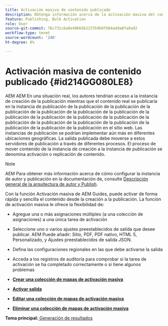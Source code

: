 ```yaml
---
title: Activación masiva de contenido publicado
description: Obtenga información acerca de la activación masiva del contenido publicado. AEM Obtenga información acerca de las ventajas de la función de activación masiva en las guías de.
feature: Publishing, Bulk Activation
role: User
source-git-commit: 76c731c6a0e496b5b1237b9b9fb84adda8fa8a92
workflow-type: tm+mt
source-wordcount: '240'
ht-degree: 0%

---
```


# Activación masiva de contenido publicado {#id214GG080LE8}

AEM AEM En una situación real, los autores tendrían acceso a la instancia de creación de la publicación mientras que el contenido real se publicaría en la instancia de publicación de la publicación de la publicación de la publicación de la publicación de la publicación de la publicación de la publicación de la publicación de la publicación de la publicación de la publicación de la publicación de la publicación de la publicación de la publicación de la publicación de la publicación en el sitio web. Las instancias de publicación se podrían implementar aún más en diferentes ubicaciones geográficas. La salida publicada debe moverse a estos servidores de publicación a través de diferentes procesos. El proceso de mover contenido de la instancia de creación a la instancia de publicación se denomina activación o replicación de contenido.

>[!NOTE]
>
> AEM Para obtener más información acerca de cómo configurar la instancia de autor y publicación en la documentación de, consulte [Descripción general de la arquitectura de autor y Publish](https://experienceleague.adobe.com/docs/experience-manager-screens/user-guide/administering/author-publish/author-publish-architecture-overview.html?lang=en#prerequisites).

Con la función Activación masiva de AEM Guides, puede activar de forma rápida y sencilla el contenido desde la creación a la publicación. La función de activación masiva le ofrece la flexibilidad de:

- Agregue una o más asignaciones múltiples \(a una colección de asignaciones\) a una única tarea de activación

- Seleccione uno o varios ajustes preestablecidos de salida que desee publicar. AEM Puede añadir: Sitio, PDF, PDF nativo, HTML 5, Personalizado, y
Ajustes preestablecidos de salida JSON.


- Defina las configuraciones regionales en las que debe activarse la salida

- Acceda a los registros de auditoría para comprobar si la tarea de activación se ha completado correctamente o si tiene algunos problemas


- **[Crear una colección de mapas de activación masiva](conf-bulk-activation-create-map-collection.md)**

- **[Activar salida](conf-bulk-activation-publish-map-collection.md)**

- **[Editar una colección de mapas de activación masiva](conf-bulk-activation-edit-map-collection.md)**

- **[Eliminar una colección de mapas de activación masiva](conf-bulk-activation-delete-map-collection.md)**


**Tema principal:**[ Generación de resultados](generate-output.md)
